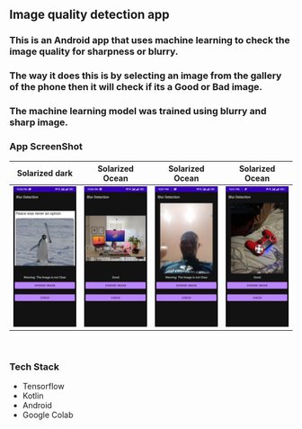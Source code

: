 ## Image quality detection app

### This is an Android app that uses machine learning to check the image quality for sharpness or blurry.

### The way it does this is by selecting an image from the gallery of the phone then it will check if its a Good or Bad image.

### The machine learning model was trained using blurry and sharp image.

### App ScreenShot
Solarized dark             |  Solarized Ocean          |  Solarized Ocean          |  Solarized Ocean
:-------------------------:|:-------------------------:|:-------------------------:|:-------------------------:
![bad1](https://github.com/OlaOlaoni/Blur-Detection/blob/main/assets/bad1.png)  |  ![good1](https://github.com/OlaOlaoni/Blur-Detection/blob/main/assets/good1.png) |  ![bad2](https://github.com/OlaOlaoni/Blur-Detection/blob/main/assets/bad2.png) |  ![good2](https://github.com/OlaOlaoni/Blur-Detection/blob/main/assets/good2.png)

![]()
![]()

### Tech Stack

* Tensorflow
* Kotlin
* Android
* Google Colab
